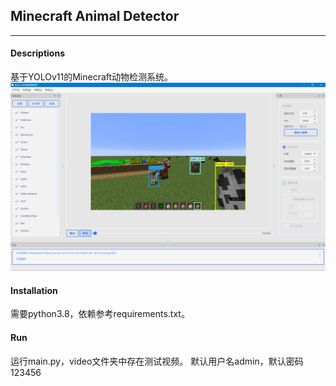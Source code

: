 ## Minecraft Animal Detector
---
#### Descriptions
基于YOLOv11的Minecraft动物检测系统。  
![系统主界面](image.png)
#### Installation
需要python3.8，依赖参考requirements.txt。
#### Run
运行main.py，video文件夹中存在测试视频。
默认用户名admin，默认密码123456
